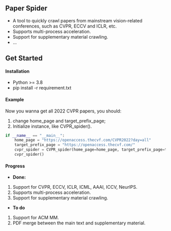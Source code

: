 ## Paper Spider

- A tool to quickly crawl papers from mainstream vision-related conferences, such as CVPR, ECCV and ICLR, etc.
- Supports multi-process acceleration.
- Support for supplementary material crawling.
- ...

## Get Started

#### Installation

- Python >= 3.8
- pip install -r requirement.txt

#### Example

Now you wanna get all 2022 CVPR papers,  you should:

1. change home_page and target_prefix_page;
2. Initialize instance, like CVPR_spider().

```python
if __name__ == "__main__":
    home_page = "https://openaccess.thecvf.com/CVPR2022?day=all"
    target_prefix_page = "https://openaccess.thecvf.com/"
    cvpr_spider = CVPR_spider(home_page=home_page, target_prefix_page=target_prefix_page)
    cvpr_spider()
```

#### Progress

- **Done:**

1. Support for CVPR, ECCV, ICLR, ICML, AAAI, ICCV, NeurlPS.
2. Supports multi-process acceleration.
3. Support for supplementary material crawling.

- **To do**

1. Support for ACM MM.
2. PDF merge between the main text and supplementary material.
